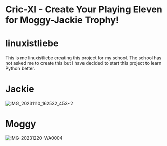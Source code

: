 # Cric-XI - Create Your Playing Eleven for Moggy-Jackie Trophy!
# linuxistliebe
This is me linuxistliebe creating this project for my school.
The school has not asked me to create this but I have decided to start this project to learn Python better.
# Jackie
![IMG_20231110_162532_453~2](https://github.com/user-attachments/assets/4e177985-e197-4ccc-b3e8-84c442a9e8e8)
# Moggy
![IMG-20231220-WA0004](https://github.com/user-attachments/assets/c72fee56-ca80-43e1-a95f-2c42a75f63cf)
